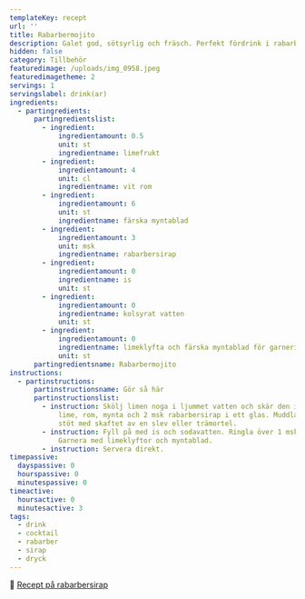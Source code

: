 ```yaml
---
templateKey: recept
url: ''
title: Rabarbermojito
description: Galet god, sötsyrlig och fräsch. Perfekt fördrink i rabarbertider!
hidden: false
category: Tillbehör
featuredimage: /uploads/img_0958.jpeg
featuredimagetheme: 2
servings: 1
servingslabel: drink(ar)
ingredients:
  - partingredients:
      partingredientslist:
        - ingredient:
            ingredientamount: 0.5
            unit: st
            ingredientname: limefrukt
        - ingredient:
            ingredientamount: 4
            unit: cl
            ingredientname: vit rom
        - ingredient:
            ingredientamount: 6
            unit: st
            ingredientname: färska myntablad
        - ingredient:
            ingredientamount: 3
            unit: msk
            ingredientname: rabarbersirap
        - ingredient:
            ingredientamount: 0
            ingredientname: is
            unit: st
        - ingredient:
            ingredientamount: 0
            ingredientname: kolsyrat vatten
            unit: st
        - ingredient:
            ingredientamount: 0
            ingredientname: limeklyfta och färska myntablad för garnering
            unit: st
      partingredientsname: Rabarbermojito
instructions:
  - partinstructions:
      partinstructionsname: Gör så här
      partinstructionslist:
        - instruction: Skölj limen noga i ljummet vatten och skär den i klyftor. Blanda
            lime, rom, mynta och 2 msk rabarbersirap i ett glas. Muddla eller
            stöt med skaftet av en slev eller trämortel.
        - instruction: Fyll på med is och sodavatten. Ringla över 1 msk rabarbersirap.
            Garnera med limeklyftor och myntablad.
        - instruction: Servera direkt.
timepassive:
  dayspassive: 0
  hourspassive: 0
  minutespassive: 0
timeactive:
  hoursactive: 0
  minutesactive: 3
tags:
  - drink
  - cocktail
  - rabarber
  - sirap
  - dryck
---
```


🔗 [Recept på rabarbersirap](/rabarbersirap)

